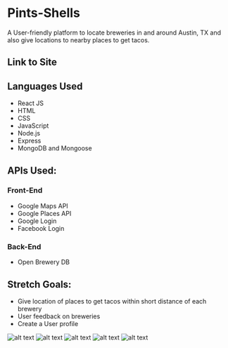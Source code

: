 # Pints-Shells
A User-friendly platform to locate breweries in and around Austin, TX and also give locations to nearby places to get tacos.



## Link to Site


## Languages Used
- React JS
- HTML
- CSS
- JavaScript
- Node.js
- Express
- MongoDB and Mongoose

## APIs Used:
### Front-End
- Google Maps API
- Google Places API
- Google Login
- Facebook Login

### Back-End
- Open Brewery DB


## Stretch Goals:
- Give location of places to get tacos within short distance of each brewery
- User feedback on breweries
- Create a User profile

![alt text](./public/pints.png "Logo Title Text 1")
![alt text](./public/login.png "Logo Title Text 1")
![alt text](./public/pints1.png "Logo Title Text 1")
![alt text](./public/pints2.png "Logo Title Text 1")
![alt text](./public/shells.png "Logo Title Text 1")
